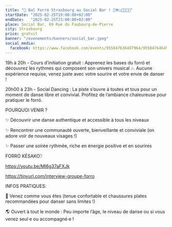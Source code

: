 ```yaml
---
title: "🎵 Bal Forró Strasbourg au Social Bar ! 💃🪗△🥁🇧🇷🕺"
startDate: "2025-02-25T19:00:00+02:00"
endDate:   "2025-02-25T23:00:00+02:00"
place: Social Bar, 69 Rue du Faubourg-de-Pierre
city: Strasbourg
price: gratuit
banner: "/evenements/banners/social_bar.jpeg"
social_media:
  facebook: https://www.facebook.com/events/955847636497964/955847646497963
---
```


19h à 20h - Cours d’initiation gratuit : Apprenez les bases du forró et découvrez les rythmes qui composent son univers musical 🎶. Aucune expérience requise, venez juste avec votre sourire et votre envie de danser !

20h00 à 23h - Social Dancing : La piste s’ouvre à toutes et tous pour un moment de danse libre et convivial. Profitez de l’ambiance chaleureuse pour pratiquer le forró.

POURQUOI VENIR ?

✨ Découvrir une danse authentique et accessible à tous les niveaux

✨ Rencontrer une communauté ouverte, bienveillante et conviviale (on adore voir de nouveaux visages !)

✨ Passer une soirée rythmée, riche en énergie positive et en sourires

FORRÓ KÉSAKO❔

https://youtu.be/Ml6g37aFXJk

https://tinyurl.com/interview-groupe-forro

INFOS PRATIQUES:

👕 Venez comme vous êtes (tenue confortable et chaussures plates recommandées pour danser sans limites !)

🌎 Ouvert à tout le monde : Peu importe l’âge, le niveau de danse ou si vous venez seul·e ou accompagné·e !
